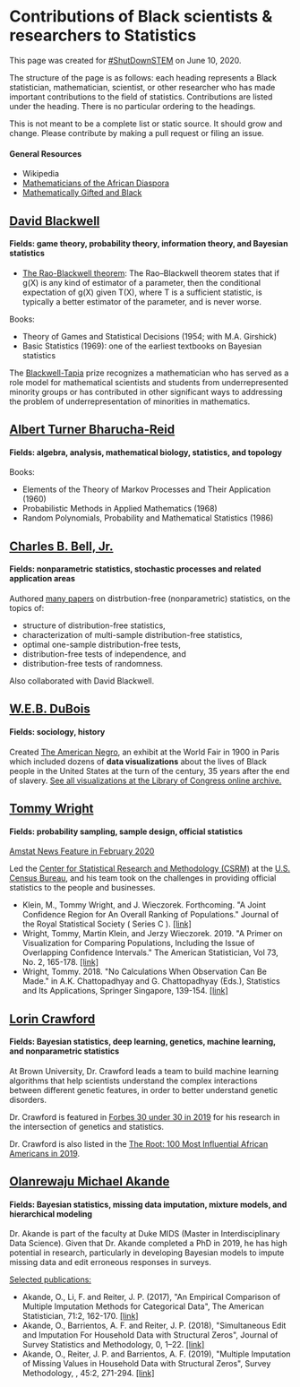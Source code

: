 # Contributions of Black scientists & researchers to Statistics

This page was created for [#ShutDownSTEM](https://www.shutdownstem.com/) on June 10, 2020. 

The structure of the page is as follows: each heading represents a Black statistician, mathematician, scientist, or other researcher who has made important contributions to the field of statistics. Contributions are listed under the heading. There is no particular ordering to the headings. 

This is not meant to be a complete list or static source. It should grow and change. Please contribute by making a pull request or filing an issue. 

#### General Resources

- Wikipedia
- [Mathematicians of the African Diaspora](http://www.math.buffalo.edu/mad/00.INDEXmad.html)
- [Mathematically Gifted and Black](https://mathematicallygiftedandblack.com/)

## [David Blackwell](https://en.wikipedia.org/wiki/David_Blackwell)

#### Fields: game theory, probability theory, information theory, and Bayesian statistics

- [The Rao-Blackwell theorem](https://en.wikipedia.org/wiki/Rao%E2%80%93Blackwell_theorem): The Rao–Blackwell theorem states that if g(X) is any kind of estimator of a parameter, then the conditional expectation of g(X) given T(X), where T is a sufficient statistic, is typically a better estimator of the parameter, and is never worse. 

Books:  
- Theory of Games and Statistical Decisions (1954; with M.A. Girshick)
- Basic Statistics (1969): one of the earliest textbooks on Bayesian statistics 

The [Blackwell-Tapia](https://mathinstitutes.org/diversity/blackwell-tapia-conference/) prize recognizes a mathematician who has served as a role model for mathematical scientists and students from underrepresented minority groups or has contributed in other significant ways to addressing the problem of underrepresentation of minorities in mathematics.


## [Albert Turner Bharucha-Reid](http://www.math.buffalo.edu/mad/PEEPS/bharucha-reid_a_t.html)

#### Fields: algebra, analysis, mathematical biology, statistics, and topology

Books:  
- Elements of the Theory of Markov Processes and Their Application (1960)
- Probabilistic Methods in Applied Mathematics (1968)
- Random Polynomials, Probability and Mathematical Statistics (1986)

## [Charles B. Bell, Jr.](https://www.blackpast.org/african-american-history/bell-jr-charles-b-1928/)

#### Fields: nonparametric statistics, stochastic processes and related application areas

Authored [many papers](http://www.math.buffalo.edu/mad/PEEPS/bell_charlesb.html) on distrbution-free (nonparametric) statistics, on the topics of: 
- structure of distribution-free statistics,
- characterization of multi-sample distribution-free statistics,
- optimal one-sample distribution-free tests,
- distribution-free tests of independence, and 
- distribution-free tests of randomness.

Also collaborated with David Blackwell. 

## [W.E.B. DuBois](https://en.wikipedia.org/wiki/W._E._B._Du_Bois)

#### Fields: sociology, history 

Created [The American Negro](https://publicdomainreview.org/collection/w-e-b-du-bois-hand-drawn-infographics-of-african-american-life-1900), an exhibit at the World Fair in 1900 in Paris which included dozens of **data visualizations** about the lives of Black people in the United States at the turn of the century, 35 years after the end of slavery. [See all visualizations at the Library of Congress online archive.](http://www.loc.gov/pictures/search/?q=%22lot%2011931%22%20NOT%20medal&st=grid&co=anedub&loclr=blogpic)

## [Tommy Wright](https://www.census.gov/research/researchers/profile.php?cv_sub=div&cv_profile=3743)

#### Fields: probability sampling, sample design, official statistics

[Amstat News Feature in February 2020](https://magazine.amstat.org/blog/2020/02/01/tommy-wright/)

Led the [Center for Statistical Research and Methodology (CSRM)](https://www.census.gov/srd/csrm/) at the [U.S. Census Bureau](https://www.census.gov/), and his team took on the challenges in providing official statistics to the people and businesses.  

- Klein, M., Tommy Wright, and J. Wieczorek. Forthcoming. "A Joint Confidence Region for An Overall Ranking of Populations." Journal of the Royal Statistical Society ( Series C ). [[link]](https://rss.onlinelibrary.wiley.com/doi/abs/10.1111/rssc.12402)
- Wright, Tommy, Martin Klein, and Jerzy Wieczorek. 2019. "A Primer on Visualization for Comparing Populations, Including the Issue of Overlapping Confidence Intervals." The American Statistician, Vol 73, No. 2, 165-178. [[link]](https://www.tandfonline.com/doi/abs/10.1080/00031305.2017.1392359?journalCode=utas20)
- Wright, Tommy. 2018. "No Calculations When Observation Can Be Made." in A.K. Chattopadhyay and G. Chattopadhyay (Eds.), Statistics and Its Applications, Springer Singapore, 139-154. [[link]](https://link.springer.com/chapter/10.1007/978-981-13-1223-6_13)

## [Lorin Crawford](https://vivo.brown.edu/display/lcrawfo1)

#### Fields: Bayesian statistics, deep learning, genetics, machine learning, and nonparametric statistics

At Brown University, Dr. Crawford leads a team to build machine learning algorithms that help scientists understand the complex interactions between different genetic features, in order to better understand genetic disorders.  

Dr. Crawford is featured in [Forbes 30 under 30 in 2019](https://www.forbes.com/profile/lorin-crawford/) for his research in the intersection of genetics and statistics.  

Dr. Crawford is also listed in the [The Root: 100 Most Influential African Americans in 2019](https://interactives.theroot.com/root-100-2019/lorin-crawford/).

## [Olanrewaju Michael Akande](https://datascience.duke.edu/olanrewaju-michael-akande)

#### Fields: Bayesian statistics, missing data imputation, mixture models, and hierarchical modeling

Dr. Akande is part of the faculty at Duke MIDS (Master in Interdisciplinary Data Science). Given that Dr. Akande completed a PhD in 2019, he has high potential in research, particularly in developing Bayesian models to impute missing data and edit erroneous responses in surveys.

[Selected publications:](https://akandelanre.github.io/publications/)

- Akande, O., Li, F. and Reiter, J. P. (2017), "An Empirical Comparison of Multiple Imputation Methods for Categorical Data", The American Statistician, 71:2, 162-170. [[link]](https://amstat.tandfonline.com/eprint/64x4hfgkSgQPXwGrBSRV/full#.XvRNqmj0nxk)
- Akande, O., Barrientos, A. F. and Reiter, J. P. (2018), "Simultaneous Edit and Imputation For Household Data with Structural Zeros", Journal of Survey Statistics and Methodology, 0, 1–22. [[link]](https://academic.oup.com/jssam/article-abstract/7/4/498/5260835)
- Akande, O., Reiter, J. P. and Barrientos, A. F. (2019), "Multiple Imputation of Missing Values in Household Data with Structural Zeros", Survey Methodology, , 45:2, 271-294. [[link]](https://www150.statcan.gc.ca/n1/pub/12-001-x/2019002/article/00005-eng.htm)
